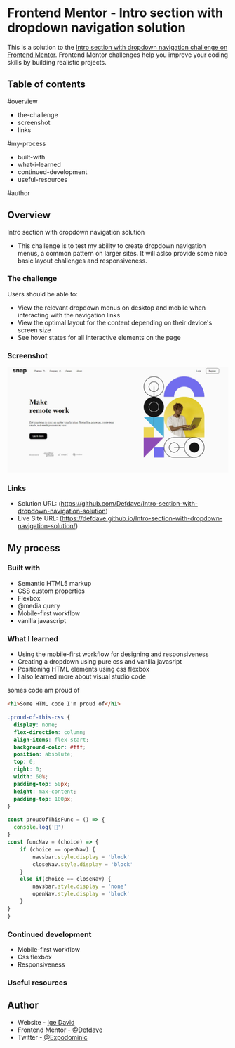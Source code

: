 # Frontend Mentor - Intro section with dropdown navigation solution

This is a solution to the [Intro section with dropdown navigation challenge on Frontend Mentor](https://www.frontendmentor.io/challenges/intro-section-with-dropdown-navigation-ryaPetHE5). Frontend Mentor challenges help you improve your coding skills by building realistic projects. 

## Table of contents

 #overview
  - the-challenge
  - screenshot
  - links
 
 #my-process
  - built-with
  - what-i-learned
  - continued-development
  - useful-resources
 
 #author

## Overview
Intro section with dropdown navigation solution 

- This challenge is to test my ability to create dropdown navigation menus, a common pattern on larger sites. It will aslso provide some nice basic layout challenges and responsiveness.

### The challenge

Users should be able to:

- View the relevant dropdown menus on desktop and mobile when interacting with the navigation links
- View the optimal layout for the content depending on their device's screen size
- See hover states for all interactive elements on the page

### Screenshot

![](Intro-section-with-dropdown-navigation-screenshot.JPG)

### Links

- Solution URL: (https://github.com/Defdave/Intro-section-with-dropdown-navigation-solution)
- Live Site URL: (https://defdave.github.io/Intro-section-with-dropdown-navigation-solution/)

## My process

### Built with

- Semantic HTML5 markup
- CSS custom properties
- Flexbox
- @media query
- Mobile-first workflow
- vanilla javascript

### What I learned

 - Using the mobile-first workflow for designing and responsiveness
 - Creating a dropdown using pure css and vanilla javasript
 - Positioning HTML elements using css flexbox
 - I also learned more about visual studio code

somes code am proud of

```html
<h1>Some HTML code I'm proud of</h1>
```
```css
.proud-of-this-css {
  display: none;
  flex-direction: column;
  align-items: flex-start;
  background-color: #fff;
  position: absolute;
  top: 0;
  right: 0;
  width: 60%;
  padding-top: 50px;
  height: max-content;
  padding-top: 100px;
}
```
```js
const proudOfThisFunc = () => {
  console.log('🎉')
}
const funcNav = (choice) => {
    if (choice == openNav) {
        navsbar.style.display = 'block'
        closeNav.style.display = 'block'
    }
    else if(choice == closeNav) {
        navsbar.style.display = 'none'
        openNav.style.display = 'block'
    }
}
}
```

### Continued development

- Mobile-first workflow
- Css flexbox
- Responsiveness

### Useful resources


## Author

- Website - [Ige David](https://www.your-site.com)
- Frontend Mentor - [@Defdave](https://www.frontendmentor.io/profile/Defdave)
- Twitter - [@Expodominic](https://www.twitter.com/Expodominic)

